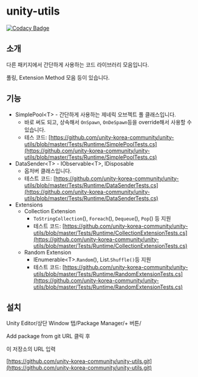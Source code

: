 # unity-utils

[![Codacy Badge](https://api.codacy.com/project/badge/Grade/7edcab32b58346089dc9fd84caff2bd8)](https://app.codacy.com/gh/unity-korea-community/unity-utils?utm_source=github.com&utm_medium=referral&utm_content=unity-korea-community/unity-utils&utm_campaign=Badge_Grade_Settings)

## 소개

다른 패키지에서 간단하게 사용하는 코드 라이브러리 모음입니다.

풀링, Extension Method 모음 등이 있습니다.

## 기능

* SimplePool&lt;T&gt; - 간단하게 사용하는 제네릭 오브젝트 풀 클래스입니다.
  * 바로 써도 되고, 상속해서 `OnSpawn`, `OnDeSpawn`등을 override해서 사용할 수 있습니다.
  * 테스 코드: [https://github.com/unity-korea-community/unity-utils/blob/master/Tests/Runtime/SimplePoolTests.cs](https://github.com/unity-korea-community/unity-utils/blob/master/Tests/Runtime/SimplePoolTests.cs)
* DataSender&lt;T&gt; - IObservable&lt;T&gt;, IDisposable
  * 옵저버 클래스입니다.
  * 테스트 코드: [https://github.com/unity-korea-community/unity-utils/blob/master/Tests/Runtime/DataSenderTests.cs](https://github.com/unity-korea-community/unity-utils/blob/master/Tests/Runtime/DataSenderTests.cs)
* Extensions
  * Collection Extension
    * `ToStringCollection`\(\), `Foreach`\(\), `Dequeue`\(\), `Pop`\(\) 등 지원
    * 테스트 코드: [https://github.com/unity-korea-community/unity-utils/blob/master/Tests/Runtime/CollectionExtensionTests.cs](https://github.com/unity-korea-community/unity-utils/blob/master/Tests/Runtime/CollectionExtensionTests.cs)
  * Random Extension
    * IEnumerable&lt;T&gt;.`Random`\(\), List.`Shuffle()`등 지원
    * 테스트 코드: [https://github.com/unity-korea-community/unity-utils/blob/master/Tests/Runtime/RandomExtensionTests.cs](https://github.com/unity-korea-community/unity-utils/blob/master/Tests/Runtime/RandomExtensionTests.cs)

## 설치

Unity Editor/상단 Window 탭/Package Manager/+ 버튼/‌

Add package from git URL 클릭 후‌

이 저장소의 URL 입력‌

​[https://github.com/unity-korea-community/unity-utils.git](https://github.com/unity-korea-community/unity-utils.git)


